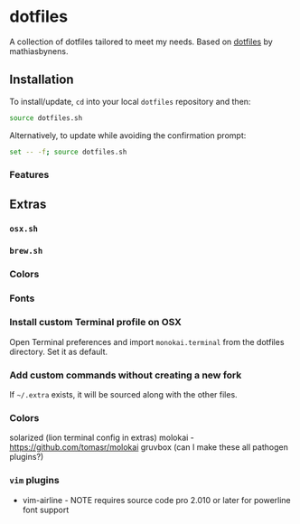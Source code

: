 # dotfiles
A collection of dotfiles tailored to meet my needs. Based on [dotfiles](https://github.com/mathiasbynens/dotfiles) by mathiasbynens.

## Installation
To install/update, `cd` into your local `dotfiles` repository and then:

```bash
source dotfiles.sh
```

Alternatively, to update while avoiding the confirmation prompt:

```bash
set -- -f; source dotfiles.sh
```

### Features


## Extras


### `osx.sh`


### `brew.sh`


### Colors


### Fonts



### Install custom Terminal profile on OSX

Open Terminal preferences and import ```monokai.terminal``` from the dotfiles directory. Set it as default.



### Add custom commands without creating a new fork

If `~/.extra` exists, it will be sourced along with the other files.

### Colors
solarized (lion terminal config in extras)
molokai - https://github.com/tomasr/molokai
gruvbox
(can I make these all pathogen plugins?)


### `vim` plugins
* vim-airline - NOTE requires source code pro 2.010 or later for powerline font support
 
